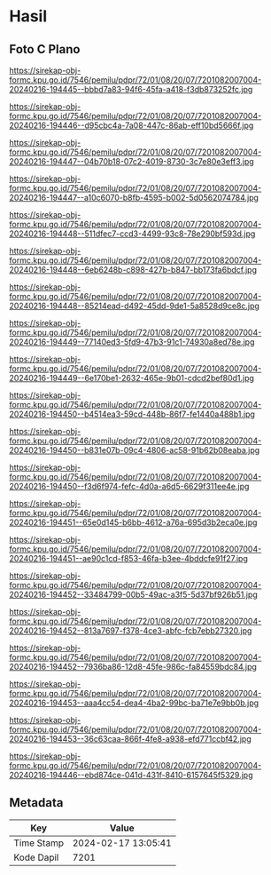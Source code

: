 # Hasil

## Foto C Plano

https://sirekap-obj-formc.kpu.go.id/7546/pemilu/pdpr/72/01/08/20/07/7201082007004-20240216-194445--bbbd7a83-94f6-45fa-a418-f3db873252fc.jpg

https://sirekap-obj-formc.kpu.go.id/7546/pemilu/pdpr/72/01/08/20/07/7201082007004-20240216-194446--d95cbc4a-7a08-447c-86ab-eff10bd5666f.jpg

https://sirekap-obj-formc.kpu.go.id/7546/pemilu/pdpr/72/01/08/20/07/7201082007004-20240216-194447--04b70b18-07c2-4019-8730-3c7e80e3eff3.jpg

https://sirekap-obj-formc.kpu.go.id/7546/pemilu/pdpr/72/01/08/20/07/7201082007004-20240216-194447--a10c6070-b8fb-4595-b002-5d0562074784.jpg

https://sirekap-obj-formc.kpu.go.id/7546/pemilu/pdpr/72/01/08/20/07/7201082007004-20240216-194448--511dfec7-ccd3-4499-93c8-78e290bf593d.jpg

https://sirekap-obj-formc.kpu.go.id/7546/pemilu/pdpr/72/01/08/20/07/7201082007004-20240216-194448--6eb6248b-c898-427b-b847-bb173fa6bdcf.jpg

https://sirekap-obj-formc.kpu.go.id/7546/pemilu/pdpr/72/01/08/20/07/7201082007004-20240216-194448--85214ead-d492-45dd-9de1-5a8528d9ce8c.jpg

https://sirekap-obj-formc.kpu.go.id/7546/pemilu/pdpr/72/01/08/20/07/7201082007004-20240216-194449--77140ed3-5fd9-47b3-91c1-74930a8ed78e.jpg

https://sirekap-obj-formc.kpu.go.id/7546/pemilu/pdpr/72/01/08/20/07/7201082007004-20240216-194449--6e170be1-2632-465e-9b01-cdcd2bef80d1.jpg

https://sirekap-obj-formc.kpu.go.id/7546/pemilu/pdpr/72/01/08/20/07/7201082007004-20240216-194450--b4514ea3-59cd-448b-86f7-fe1440a488b1.jpg

https://sirekap-obj-formc.kpu.go.id/7546/pemilu/pdpr/72/01/08/20/07/7201082007004-20240216-194450--b831e07b-09c4-4806-ac58-91b62b08eaba.jpg

https://sirekap-obj-formc.kpu.go.id/7546/pemilu/pdpr/72/01/08/20/07/7201082007004-20240216-194450--f3d6f974-fefc-4d0a-a6d5-6629f311ee4e.jpg

https://sirekap-obj-formc.kpu.go.id/7546/pemilu/pdpr/72/01/08/20/07/7201082007004-20240216-194451--65e0d145-b6bb-4612-a76a-695d3b2eca0e.jpg

https://sirekap-obj-formc.kpu.go.id/7546/pemilu/pdpr/72/01/08/20/07/7201082007004-20240216-194451--ae90c1cd-f853-46fa-b3ee-4bddcfe91f27.jpg

https://sirekap-obj-formc.kpu.go.id/7546/pemilu/pdpr/72/01/08/20/07/7201082007004-20240216-194452--33484799-00b5-49ac-a3f5-5d37bf926b51.jpg

https://sirekap-obj-formc.kpu.go.id/7546/pemilu/pdpr/72/01/08/20/07/7201082007004-20240216-194452--813a7697-f378-4ce3-abfc-fcb7ebb27320.jpg

https://sirekap-obj-formc.kpu.go.id/7546/pemilu/pdpr/72/01/08/20/07/7201082007004-20240216-194452--7936ba86-12d8-45fe-986c-fa84559bdc84.jpg

https://sirekap-obj-formc.kpu.go.id/7546/pemilu/pdpr/72/01/08/20/07/7201082007004-20240216-194453--aaa4cc54-dea4-4ba2-99bc-ba71e7e9bb0b.jpg

https://sirekap-obj-formc.kpu.go.id/7546/pemilu/pdpr/72/01/08/20/07/7201082007004-20240216-194453--36c63caa-866f-4fe8-a938-efd771ccbf42.jpg

https://sirekap-obj-formc.kpu.go.id/7546/pemilu/pdpr/72/01/08/20/07/7201082007004-20240216-194446--ebd874ce-041d-431f-8410-6157645f5329.jpg


## Metadata

| Key        | Value               |
| ---------- | ------------------- |
| Time Stamp | 2024-02-17 13:05:41 |
| Kode Dapil | 7201                |



